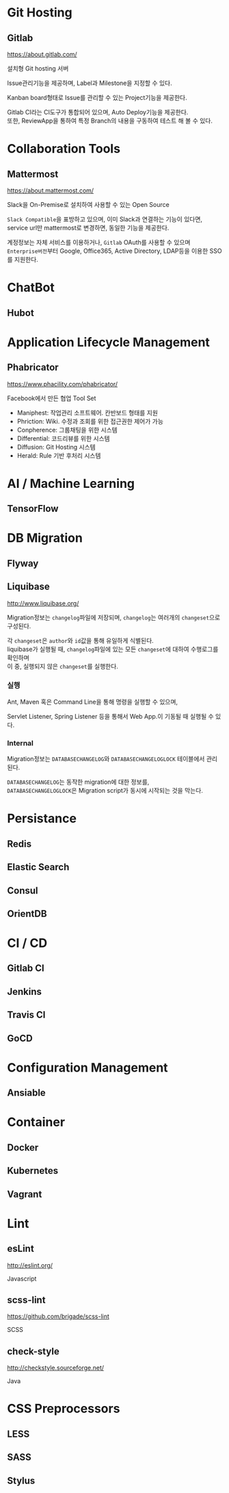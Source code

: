 # Git Hosting
## Gitlab
https://about.gitlab.com/

설치형 Git hosting 서버

Issue관리기능을 제공하며, Label과 Milestone을 지정할 수 있다.

Kanban board형태로 Issue를 관리할 수 있는 Project기능을 제공한다.

Gitlab CI라는 CI도구가 통합되어 있으며, Auto Deploy기능을 제공한다.<br>
또한, ReviewApp을 통하여 특정 Branch의 내용을 구동하여 테스트 해 볼 수 있다.


# Collaboration Tools
## Mattermost
https://about.mattermost.com/

Slack을 On-Premise로 설치하여 사용할 수 있는 Open Source

`Slack Compatible`을 표방하고 있으며, 이미 Slack과 연결하는 기능이 있다면,<br >
service url만 mattermost로 변경하면, 동일한 기능을 제공한다.

계정정보는 자체 서비스를 이용하거나, `Gitlab` OAuth를 사용할 수 있으며<br >
`Enterprise버전`부터 Google, Office365, Active Directory, LDAP등을 이용한 SSO를 지원한다.

# ChatBot
## Hubot

# Application Lifecycle Management

## Phabricator 
https://www.phacility.com/phabricator/

Facebook에서 만든 협업 Tool Set

- Maniphest: 작업관리 소프트웨어. 칸반보드 형태를 지원
- Phriction: Wiki. 수정과 조회를 위한 접근권한 제어가 가능
- Conpherence: 그룹채팅을 위한 시스템
- Differential: 코드리뷰를 위한 시스템
- Diffusion: Git Hosting 시스템
- Herald: Rule 기반 후처리 시스템


# AI / Machine Learning
## TensorFlow

# DB Migration
## Flyway
## Liquibase
http://www.liquibase.org/

Migration정보는 `changelog`파일에 저장되며, `changelog`는 여러개의 `changeset`으로 구성된다.

각 `changeset`은 `author`와 `id`값을 통해 유일하게 식별된다.<br>
liquibase가 실행될 때, `changelog`파일에 있는 모든 `changeset`에 대하여 수행로그를 확인하며 <br >
이 중, 실행되지 않은 `changeset`를 실행한다.


### 실행
Ant, Maven 혹은 Command Line을 통해 명령을 실행할 수 있으며,

Servlet Listener, Spring Listener 등을 통해서 Web App.이 기동될 때 실행될 수 있다.

### Internal
Migration정보는 `DATABASECHANGELOG`와 `DATABASECHANGELOGLOCK` 테이블에서 관리된다.

`DATABASECHANGELOG`는 동작한 migration에 대한 정보를,<br />
`DATABASECHANGELOGLOCK`은 Migration script가 동시에 시작되는 것을 막는다.



# Persistance
## Redis
## Elastic Search
## Consul
## OrientDB

# CI / CD
## Gitlab CI
## Jenkins
## Travis CI
## GoCD

# Configuration Management
## Ansiable

# Container
## Docker
## Kubernetes
## Vagrant

# Lint
## esLint
http://eslint.org/

Javascript

## scss-lint
https://github.com/brigade/scss-lint

SCSS

## check-style
http://checkstyle.sourceforge.net/

Java

# CSS Preprocessors
## LESS
## SASS
## Stylus

